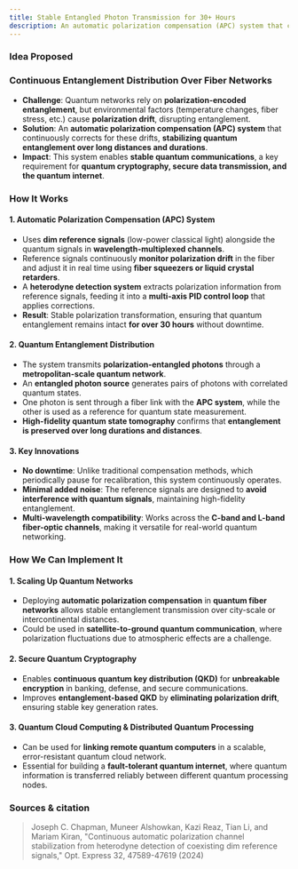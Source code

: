 ```yaml
---
title: Stable Entangled Photon Transmission for 30+ Hours
description: An automatic polarization compensation (APC) system that continuously corrects for these drifts, stabilizing quantum entanglement over long distances and durations.
---
```

### Idea Proposed

### **Continuous Entanglement Distribution Over Fiber Networks**  
- **Challenge**: Quantum networks rely on **polarization-encoded entanglement**, but environmental factors (temperature changes, fiber stress, etc.) cause **polarization drift**, disrupting entanglement.  
- **Solution**: An **automatic polarization compensation (APC) system** that continuously corrects for these drifts, **stabilizing quantum entanglement over long distances and durations**.  
- **Impact**: This system enables **stable quantum communications**, a key requirement for **quantum cryptography, secure data transmission, and the quantum internet**.

### **How It Works**  
#### **1. Automatic Polarization Compensation (APC) System**  
- Uses **dim reference signals** (low-power classical light) alongside the quantum signals in **wavelength-multiplexed channels**.  
- Reference signals continuously **monitor polarization drift** in the fiber and adjust it in real time using **fiber squeezers or liquid crystal retarders**.  
- A **heterodyne detection system** extracts polarization information from reference signals, feeding it into a **multi-axis PID control loop** that applies corrections.  
- **Result**: Stable polarization transformation, ensuring that quantum entanglement remains intact **for over 30 hours** without downtime.

#### **2. Quantum Entanglement Distribution**  
- The system transmits **polarization-entangled photons** through a **metropolitan-scale quantum network**.  
- An **entangled photon source** generates pairs of photons with correlated quantum states.  
- One photon is sent through a fiber link with the **APC system**, while the other is used as a reference for quantum state measurement.  
- **High-fidelity quantum state tomography** confirms that **entanglement is preserved over long durations and distances**.

#### **3. Key Innovations**  
- **No downtime**: Unlike traditional compensation methods, which periodically pause for recalibration, this system continuously operates.  
- **Minimal added noise**: The reference signals are designed to **avoid interference with quantum signals**, maintaining high-fidelity entanglement.  
- **Multi-wavelength compatibility**: Works across the **C-band and L-band fiber-optic channels**, making it versatile for real-world quantum networking.  

### **How We Can Implement It**  
#### **1. Scaling Up Quantum Networks**  
- Deploying **automatic polarization compensation** in **quantum fiber networks** allows stable entanglement transmission over city-scale or intercontinental distances.  
- Could be used in **satellite-to-ground quantum communication**, where polarization fluctuations due to atmospheric effects are a challenge.  

#### **2. Secure Quantum Cryptography**  
- Enables **continuous quantum key distribution (QKD)** for **unbreakable encryption** in banking, defense, and secure communications.  
- Improves **entanglement-based QKD** by **eliminating polarization drift**, ensuring stable key generation rates.  

#### **3. Quantum Cloud Computing & Distributed Quantum Processing**  
- Can be used for **linking remote quantum computers** in a scalable, error-resistant quantum cloud network.  
- Essential for building a **fault-tolerant quantum internet**, where quantum information is transferred reliably between different quantum processing nodes.  


### Sources & citation

> Joseph C. Chapman, Muneer Alshowkan, Kazi Reaz, Tian Li, and Mariam Kiran, "Continuous automatic polarization channel stabilization from heterodyne detection of coexisting dim reference signals," Opt. Express 32, 47589-47619 (2024)